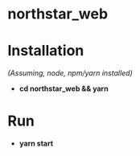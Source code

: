 # northstar_web

# Installation

*(Assuming, node, npm/yarn installed)*
- **cd northstar_web && yarn**

# Run

- **yarn start**

